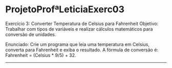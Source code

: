# ProjetoProfªLeticiaExerc03

Exercício 3: Converter Temperatura de Celsius para Fahrenheit
Objetivo: Trabalhar com tipos de variáveis e realizar cálculos matemáticos para conversão de unidades.

Enunciado:
Crie um programa que leia uma temperatura em Celsius, converta para Fahrenheit e exiba o resultado. A fórmula de conversão é: Fahrenheit = (Celsius * 9/5) + 32.


________________________________________________________________________________________________
